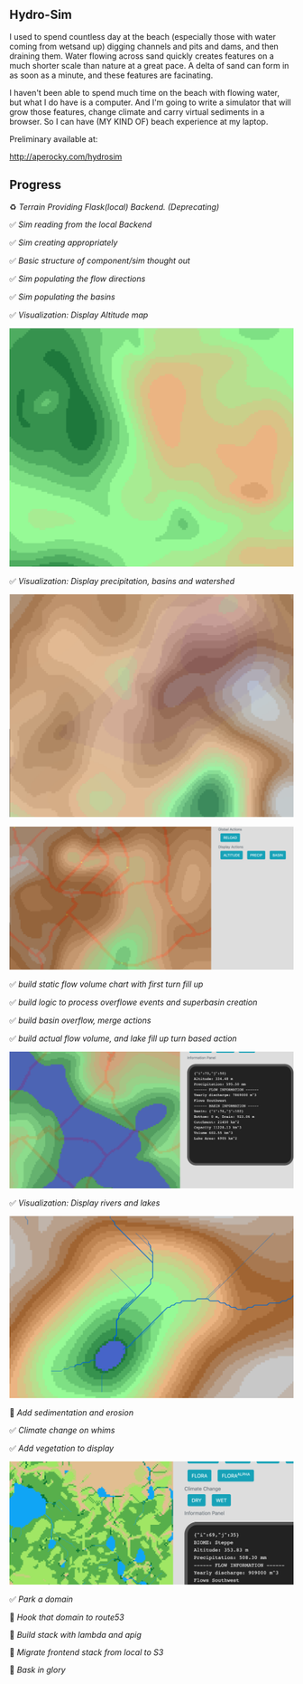 ## Hydro-Sim

I used to spend countless day at the beach (especially those with water coming from wetsand up) digging channels and pits and dams, and then draining them. Water flowing across sand quickly creates features on a much shorter scale than nature at a great pace. A delta of sand can form in as soon as a minute, and these features are facinating.

I haven't been able to spend much time on the beach with flowing water, but what I do have is a computer. And I'm going to write a simulator that will grow those features, change climate and carry virtual sediments in a browser. So I can have (MY KIND OF) beach experience at my laptop.

Preliminary available at:

http://aperocky.com/hydrosim

## Progress

:recycle: *Terrain Providing Flask(local) Backend. (Deprecating)*

:white_check_mark: *Sim reading from the local Backend*

:white_check_mark: *Sim creating appropriately*

:white_check_mark: *Basic structure of component/sim thought out*

:white_check_mark: *Sim populating the flow directions*

:white_check_mark: *Sim populating the basins*

:white_check_mark: *Visualization: Display Altitude map*

![Altitude Map](/images/alt_map.png)

:white_check_mark: *Visualization: Display precipitation, basins and watershed*

![Precipitation Map](/images/precip_map.png)

![Basin Map](/images/basin_map.png)

:white_check_mark: *build static flow volume chart with first turn fill up*

:white_check_mark: *build logic to process overflowe events and superbasin creation*

:white_check_mark: *build basin overflow, merge actions*

:white_check_mark: *build actual flow volume, and lake fill up turn based action*

![Lake Map](/images/lake.png)

:white_check_mark: *Visualization: Display rivers and lakes*

![River Map](/images/river.png)

:black_square_button: *Add sedimentation and erosion*

:white_check_mark: *Climate change on whims*

:white_check_mark: *Add vegetation to display*

![Flora map](/images/flora.png)

:white_check_mark: *Park a domain*

:black_square_button: *Hook that domain to route53*

:black_square_button: *Build stack with lambda and apig*

:black_square_button: *Migrate frontend stack from local to S3*

:black_square_button: *Bask in glory*

